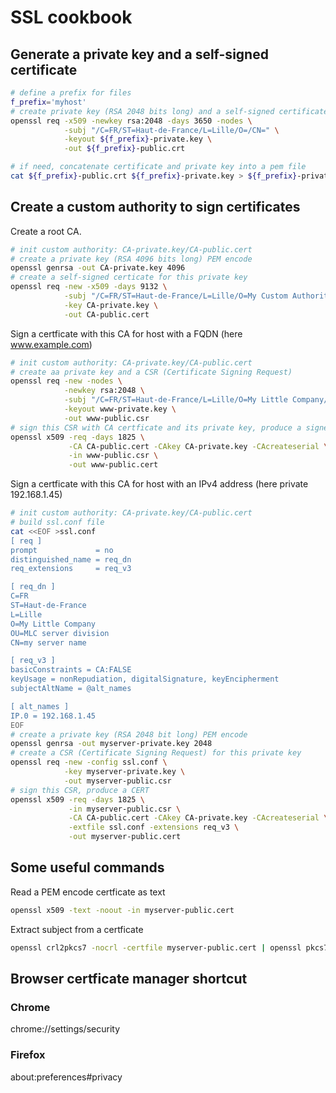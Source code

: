 # SSL cookbook


## Generate a private key and a self-signed certificate

```bash
# define a prefix for files
f_prefix='myhost'
# create private key (RSA 2048 bits long) and a self-signed certificate
openssl req -x509 -newkey rsa:2048 -days 3650 -nodes \
            -subj "/C=FR/ST=Haut-de-France/L=Lille/O=/CN=" \
            -keyout ${f_prefix}-private.key \
            -out ${f_prefix}-public.crt
```

```bash
# if need, concatenate certificate and private key into a pem file
cat ${f_prefix}-public.crt ${f_prefix}-private.key > ${f_prefix}-private.pem
```


## Create a custom authority to sign certificates

Create a root CA.

```bash
# init custom authority: CA-private.key/CA-public.cert
# create a private key (RSA 4096 bits long) PEM encode
openssl genrsa -out CA-private.key 4096
# create a self-signed certicate for this private key
openssl req -new -x509 -days 9132 \
            -subj "/C=FR/ST=Haut-de-France/L=Lille/O=My Custom Authority/CN=My Custom Authority Root CA" \
            -key CA-private.key \
            -out CA-public.cert
```

Sign a certficate with this CA for host with a FQDN (here www.example.com)

```bash
# init custom authority: CA-private.key/CA-public.cert
# create aa private key and a CSR (Certificate Signing Request)
openssl req -new -nodes \
            -newkey rsa:2048 \
            -subj "/C=FR/ST=Haut-de-France/L=Lille/O=My Little Company/OU=MLC server division/CN=www.example.com" \
            -keyout www-private.key \
            -out www-public.csr
# sign this CSR with CA certficate and its private key, produce a signed certficate
openssl x509 -req -days 1825 \
             -CA CA-public.cert -CAkey CA-private.key -CAcreateserial \
             -in www-public.csr \
             -out www-public.cert
```


Sign a certficate with this CA for host with an IPv4 address (here private 192.168.1.45)

```bash
# init custom authority: CA-private.key/CA-public.cert
# build ssl.conf file
cat <<EOF >ssl.conf
[ req ]
prompt             = no
distinguished_name = req_dn
req_extensions     = req_v3

[ req_dn ]
C=FR
ST=Haut-de-France
L=Lille
O=My Little Company
OU=MLC server division
CN=my server name

[ req_v3 ]
basicConstraints = CA:FALSE
keyUsage = nonRepudiation, digitalSignature, keyEncipherment
subjectAltName = @alt_names

[ alt_names ]
IP.0 = 192.168.1.45
EOF
# create a private key (RSA 2048 bit long) PEM encode
openssl genrsa -out myserver-private.key 2048
# create a CSR (Certificate Signing Request) for this private key
openssl req -new -config ssl.conf \
            -key myserver-private.key \
            -out myserver-public.csr
# sign this CSR, produce a CERT
openssl x509 -req -days 1825 \
             -in myserver-public.csr \
             -CA CA-public.cert -CAkey CA-private.key -CAcreateserial \
             -extfile ssl.conf -extensions req_v3 \
             -out myserver-public.cert
```


## Some useful commands

Read a PEM encode certficate as text

```bash
openssl x509 -text -noout -in myserver-public.cert
```

Extract subject from a certficate

```bash
openssl crl2pkcs7 -nocrl -certfile myserver-public.cert | openssl pkcs7 -print_certs -noout | grep subject
```


## Browser certficate manager shortcut

### Chrome

chrome://settings/security

### Firefox

about:preferences#privacy

